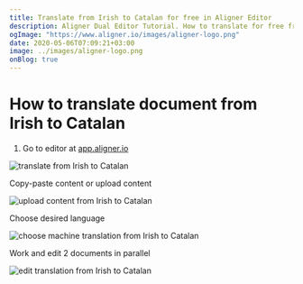 ```yaml
---
title: Translate from Irish to Catalan for free in Aligner Editor
description: Aligner Dual Editor Tutorial. How to translate for free from Irish to Catalan. Aligner is multilingual document management platform. 
ogImage: "https://www.aligner.io/images/aligner-logo.png"
date: 2020-05-06T07:09:21+03:00
image: ../images/aligner-logo.png
onBlog: true
---
```


# How to translate document from Irish to Catalan

1. Go to editor at [app.aligner.io](https://app.aligner.io "Aligner App web page")

![translate from Irish to Catalan](../aligner-blank-editor.png "translate from Irish to Catalan")

Copy-paste content or upload content

![upload content from Irish to Catalan](../aligner-uploaded-document.png "upload content from Irish to Catalan")

Choose desired language

![choose machine translation from Irish to Catalan](../aligner-language-dropdown.png "choose machine translation from Irish to Catalan")

Work and edit 2 documents in parallel

![edit translation from Irish to Catalan](../aligner-double-sitded-editor.png "edit translation from Irish to Catalan")

